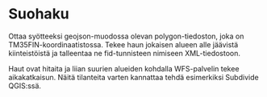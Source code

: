 # Suohaku

Ottaa syötteeksi geojson-muodossa olevan polygon-tiedoston, joka on TM35FIN-koordinaatistossa.
Tekee haun jokaisen alueen alle jäävistä kiinteistöistä ja talleentaa ne fid-tunnisteen nimiseen XML-tiedostoon.

Haut ovat hitaita ja liian suurien alueiden kohdalla WFS-palvelin tekee aikakatkaisun. Näitä tilanteita varten kannattaa tehdä esimerkiksi Subdivide QGIS:ssä.
